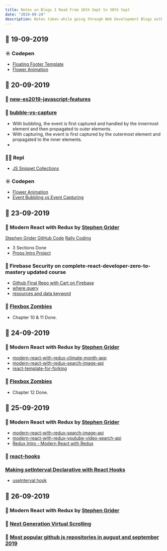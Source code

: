 ```yaml
---
title: Notes on Blogs I Read From 18th Sept to 30th Sept
date: "2019-09-24"
description: Notes taken while going through Web Development Blogs with highlights
---
```


## 📅 19-09-2019

### ☀ Codepen

- [Floating Footer Template](https://codepen.io/navinnavi19/pen/aboQoVX)
- [Flower Animation](https://codepen.io/navinnavi19/pen/ExYOjvO)

## 📅 20-09-2019

### 🚀 [new-es2019-javascript-features](https://blog.linguinecode.com/post/new-es2019-javascript-features)

### 🚀 [bubble-vs-capture](https://dev.to/clickys/bubble-vs-capture--3b19)

- With bubbling, the event is first captured and handled by the innermost element and then propagated to outer elements.
- With capturing, the event is first captured by the outermost element and propagated to the inner elements.
-

### 👨‍💻 Repl

- [JS Snippet Collections](https://repl.it/@NavinA/JS-Snippet-Collections)

### ☀ Codepen

- [Flower Animation](https://codepen.io/navinnavi19/pen/ExYOjvO)
- [Event Bubbling vs Event Capturing](https://codepen.io/navinnavi19/pen/bGbQMKb)

## 📅 23-09-2019

### 🚀 Modern React with Redux by [Stephen Grider](https://twitter.com/ste_grider)

[Stephen Grider GitHub Code](https://github.com/StephenGrider/redux-code)
[Rally Coding](https://www.rallycoding.com/)

- 3 Sections Done
- [Props Intro Project](https://stackblitz.com/edit/react-with-redux-components)

### 🚀 Firebase Security on complete-react-developer-zero-to-mastery updated course

- [Github Final Repo with Cart on Firebase](https://github.com/ZhangMYihua/crwn-clothing-firebase-cart)
- [where query](https://firebase.google.com/docs/firestore/query-data/get-data#get_multiple_documents_from_a_collection)
- [resources and data keyword](https://firebase.google.com/docs/firestore/security/rules-conditions#data_validation)

### 🚀 [Flexbox Zombies](https://flexboxzombies.com/p/flexbox-zombies)

- Chapter 10 & 11 Done.

## 📅 24-09-2019

### 🚀 Modern React with Redux by [Stephen Grider](https://twitter.com/ste_grider)

- [modern-react-with-redux-climate-month-app](https://stackblitz.com/edit/modern-react-with-redux-climate-month-app)
- [modern-react-with-redux-search-image-api](https://stackblitz.com/edit/modern-react-with-redux-search-image-api)
- [react-template-for-forking](https://stackblitz.com/edit/react-template-for-forking)

### 🚀 [Flexbox Zombies](https://flexboxzombies.com/p/flexbox-zombies)

- Chapter 12 Done.

## 📅 25-09-2019

### 🚀 Modern React with Redux by [Stephen Grider](https://twitter.com/ste_grider)

- [modern-react-with-redux-search-image-api](https://stackblitz.com/edit/modern-react-with-redux-search-image-api)
- [modern-react-with-redux-youtube-video-search-api](https://stackblitz.com/edit/modern-react-with-redux-youtube-video-search-api)
- [Redux Intro - Modern React with Redux](https://codepen.io/navinnavi19/pen/KKPEmMw)

### 🚀 [react-hooks](https://wattenberger.com/blog/react-hooks)

### [Making setInterval Declarative with React Hooks](https://overreacted.io/making-setinterval-declarative-with-react-hooks/)

- [useInterval hook](https://stackblitz.com/edit/react-useinterval-dan)

## 📅 26-09-2019

### 🚀 Modern React with Redux by [Stephen Grider](https://twitter.com/ste_grider)

### 🚀 [Next Generation Virtual Scrolling](https://www.sitepen.com/blog/next-generation-virtual-scrolling/)

### 🚀 [Most popular github js repositories in august and september 2019](https://itnext.io/33-26-most-popular-github-js-repositories-in-august-and-september-2019-e8f17da6af4)

